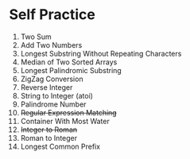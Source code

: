 # Self Practice
1. Two Sum	
2. Add Two Numbers	
3. Longest Substring Without Repeating Characters	
4. Median of Two Sorted Arrays	
5. Longest Palindromic Substring	
6. ZigZag Conversion	
7. Reverse Integer	
8. String to Integer (atoi)	
9. Palindrome Number	
10. ~~Regular Expression Matching~~	
11. Container With Most Water	
12. ~~Integer to Roman~~	
13. Roman to Integer	
14. Longest Common Prefix